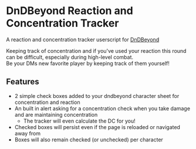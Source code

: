 # DnDBeyond Reaction and Concentration Tracker
A reaction and concentration tracker userscript for [DnDBeyond](https://www.dndbeyond.com)

Keeping track of concentration and if you've used your reaction this round can be difficult, especially during high-level combat.  
Be your DMs new favorite player by keeping track of them yourself!

## Features
* 2 simple check boxes added to your dndbeyond character sheet for concentration and reaction
* An built in alert asking for a concentration check when you take damage and are maintaining concentration
  * The tracker will even calculate the DC for you!
* Checked boxes will persist even if the page is reloaded or navigated away from
* Boxes will also remain checked (or unchecked) per character 
